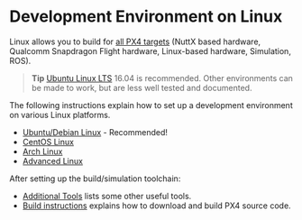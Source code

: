 # Development Environment on Linux

Linux allows you to build for [all PX4 targets](../setup/dev_env.md#supported-targets) (NuttX based hardware, Qualcomm Snapdragon Flight hardware, Linux-based hardware, Simulation, ROS).

> **Tip** [Ubuntu Linux LTS](../setup/dev_env_linux_ubuntu.md) 16.04 is recommended.
  Other environments can be made to work, but are less well tested and documented.

The following instructions explain how to set up a development environment on various Linux platforms.

* [Ubuntu/Debian Linux](../setup/dev_env_linux_ubuntu.md) - Recommended!
* [CentOS Linux](../setup/dev_env_linux_centos.md)
* [Arch Linux](../setup/dev_env_linux_arch.md)
* [Advanced Linux](../setup/dev_env_advanced_linux.md)


After setting up the build/simulation toolchain:
- [Additional Tools](../setup/generic_dev_tools.md) lists some other useful tools.
- [Build instructions](../setup/building_px4.md) explains how to download and build PX4 source code.
